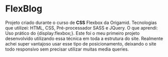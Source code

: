 # FlexBlog
Projeto criado durante o curso de <b>CSS</b> Flexbox da Origamid.
Tecnologias que utilizei: HTML, CSS, Pré-processador SASS e JQuery.
O que aprendi: Uso prático do {display:flexbox;}. Este foi o meu primeiro projeto desenvolvido utilizando essa técnica em toda a estrutura do site. Realmente achei super vantajoso usar esse tipo de posicionamento, deixando o site todo responsivo sem precisar utilizar muitas media queries. 
